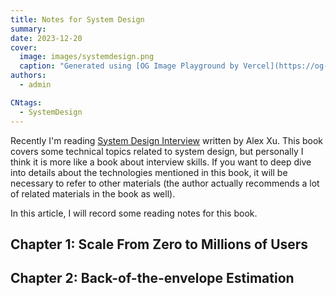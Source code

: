 ```yaml
---
title: Notes for System Design
summary: 
date: 2023-12-20
cover:
  image: images/systemdesign.png
  caption: "Generated using [OG Image Playground by Vercel](https://og-playground.vercel.app/)"
authors:
  - admin

CNtags:
  - SystemDesign
---
```


Recently I'm reading [System Design Interview](https://www.amazon.co.jp/System-Design-Interview-insiders-Second/dp/B08CMF2CQF) written by Alex Xu. This book covers some technical topics related to system design, but personally I think it is more like a book about interview skills. If you want to deep dive into details about the technologies mentioned in this book, it will be necessary to refer to other materials (the author actually recommends a lot of related materials in the book as well).

In this article, I will record some reading notes for this book.

## Chapter 1: Scale From Zero to Millions of Users

## Chapter 2: Back-of-the-envelope Estimation